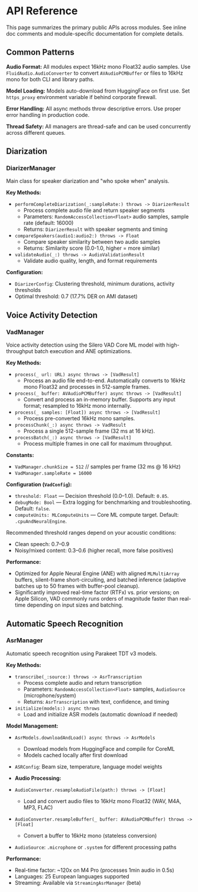 # API Reference

This page summarizes the primary public APIs across modules. See inline doc comments and module-specific documentation for complete details.

## Common Patterns

**Audio Format:** All modules expect 16kHz mono Float32 audio samples. Use `FluidAudio.AudioConverter` to convert `AVAudioPCMBuffer` or files to 16kHz mono for both CLI and library paths.

**Model Loading:** Models auto-download from HuggingFace on first use. Set `https_proxy` environment variable if behind corporate firewall.

**Error Handling:** All async methods throw descriptive errors. Use proper error handling in production code.

**Thread Safety:** All managers are thread-safe and can be used concurrently across different queues.

## Diarization

### DiarizerManager
Main class for speaker diarization and "who spoke when" analysis.

**Key Methods:**
- `performCompleteDiarization(_:sampleRate:) throws -> DiarizerResult`
  - Process complete audio file and return speaker segments
  - Parameters: `RandomAccessCollection<Float>` audio samples, sample rate (default: 16000)
  - Returns: `DiarizerResult` with speaker segments and timing
- `compareSpeakers(audio1:audio2:) throws -> Float`
  - Compare speaker similarity between two audio samples
  - Returns: Similarity score (0.0-1.0, higher = more similar)
- `validateAudio(_:) throws -> AudioValidationResult`
  - Validate audio quality, length, and format requirements

**Configuration:**
- `DiarizerConfig`: Clustering threshold, minimum durations, activity thresholds
- Optimal threshold: 0.7 (17.7% DER on AMI dataset)

## Voice Activity Detection

### VadManager
Voice activity detection using the Silero VAD Core ML model with high-throughput batch execution and ANE optimizations.

**Key Methods:**
- `process(_ url: URL) async throws -> [VadResult]`
  - Process an audio file end-to-end. Automatically converts to 16kHz mono Float32 and processes in 512-sample frames.
- `process(_ buffer: AVAudioPCMBuffer) async throws -> [VadResult]`
  - Convert and process an in-memory buffer. Supports any input format; resampled to 16kHz mono internally.
- `process(_ samples: [Float]) async throws -> [VadResult]`
  - Process pre-converted 16kHz mono samples.
- `processChunk(_:) async throws -> VadResult`
  - Process a single 512-sample frame (32 ms at 16 kHz).
- `processBatch(_:) async throws -> [VadResult]`
  - Process multiple frames in one call for maximum throughput.

**Constants:**
- `VadManager.chunkSize = 512`  // samples per frame (32 ms @ 16 kHz)
- `VadManager.sampleRate = 16000`

**Configuration (`VadConfig`):**
- `threshold: Float` — Decision threshold (0.0–1.0). Default: `0.85`.
- `debugMode: Bool` — Extra logging for benchmarking and troubleshooting. Default: `false`.
- `computeUnits: MLComputeUnits` — Core ML compute target. Default: `.cpuAndNeuralEngine`.

Recommended threshold ranges depend on your acoustic conditions:
- Clean speech: 0.7–0.9
- Noisy/mixed content: 0.3–0.6 (higher recall, more false positives)

**Performance:**
- Optimized for Apple Neural Engine (ANE) with aligned `MLMultiArray` buffers, silent-frame short-circuiting, and batched inference (adaptive batches up to 50 frames with buffer-pool cleanup).
- Significantly improved real-time factor (RTFx) vs. prior versions; on Apple Silicon, VAD commonly runs orders of magnitude faster than real-time depending on input sizes and batching.

## Automatic Speech Recognition

### AsrManager
Automatic speech recognition using Parakeet TDT v3 models.

**Key Methods:**
- `transcribe(_:source:) throws -> AsrTranscription`
  - Process complete audio and return transcription
  - Parameters: `RandomAccessCollection<Float>` samples, `AudioSource` (microphone/system)
  - Returns: `AsrTranscription` with text, confidence, and timing
- `initialize(models:) async throws`
  - Load and initialize ASR models (automatic download if needed)

**Model Management:**
- `AsrModels.downloadAndLoad() async throws -> AsrModels`
  - Download models from HuggingFace and compile for CoreML
  - Models cached locally after first download
- `ASRConfig`: Beam size, temperature, language model weights

- **Audio Processing:**
- `AudioConverter.resampleAudioFile(path:) throws -> [Float]`
  - Load and convert audio files to 16kHz mono Float32 (WAV, M4A, MP3, FLAC)
- `AudioConverter.resampleBuffer(_ buffer: AVAudioPCMBuffer) throws -> [Float]`
  - Convert a buffer to 16kHz mono (stateless conversion)
- `AudioSource`: `.microphone` or `.system` for different processing paths

**Performance:**
- Real-time factor: ~120x on M4 Pro (processes 1min audio in 0.5s)
- Languages: 25 European languages supported
- Streaming: Available via `StreamingAsrManager` (beta)
